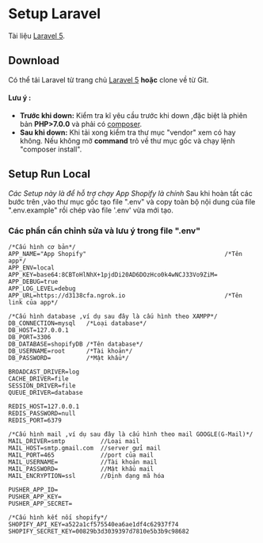 # Setup Laravel

Tài liệu [Laravel 5](https://laravel.com/docs/5.6).

## Download

Có thể tải Laravel từ trang chủ [Laravel 5](https://laravel.com/docs/5.6) **hoặc** clone về từ Git.
#### Lưu ý :
* **Trước khi down:** Kiểm tra kĩ yêu cầu trước khi down ,đặc biệt là phiên bản **PHP>7.0.0** và phải có [composer](https://getcomposer.org/).
* **Sau khi down:** Khi tải xong kiểm tra thư mục "vendor" xem có hay không. Nếu không mở **command** trỏ về thư mục gốc và chạy lệnh "composer install".

## Setup Run Local
*Các Setup này là để hỗ trợ chạy App Shopify là chính*
Sau khi hoàn tất các bước trên ,vào thư mục gốc tạo file ".env" và copy toàn bộ nội dung của file ".env.example" rồi chép vào file '.env' vừa mới tạo.

### Các phần cần chỉnh sửa và lưu ý trong file ".env"

```
/*Cấu hình cơ bản*/
APP_NAME="App Shopify"                                       /*Tên app*/
APP_ENV=local          
APP_KEY=base64:8CBToHlNhX+1pjdDi20AD6DOzHco0k4wNCJ33Vo9ZiM=
APP_DEBUG=true
APP_LOG_LEVEL=debug
APP_URL=https://d3138cfa.ngrok.io                            /*Tên link của app*/

/*Cấu hình database ,ví dụ sau đây là cấu hình theo XAMPP*/
DB_CONNECTION=mysql   /*Loại database*/
DB_HOST=127.0.0.1
DB_PORT=3306
DB_DATABASE=shopifyDB /*Tên database*/
DB_USERNAME=root      /*Tài khoản*/
DB_PASSWORD=          /*Mật khẩu*/

BROADCAST_DRIVER=log
CACHE_DRIVER=file
SESSION_DRIVER=file
QUEUE_DRIVER=database

REDIS_HOST=127.0.0.1
REDIS_PASSWORD=null
REDIS_PORT=6379

/*Cấu hình mail ,ví dụ sau đây là cấu hình theo mail GOOGLE(G-Mail)*/
MAIL_DRIVER=smtp          //Loại mail
MAIL_HOST=smtp.gmail.com  //server gửi mail
MAIL_PORT=465             //port của mail
MAIL_USERNAME=            //Tài khoản mail
MAIL_PASSWORD=            //Mật khẩu mail 
MAIL_ENCRYPTION=ssl       //Định dạng mã hóa

PUSHER_APP_ID=
PUSHER_APP_KEY=
PUSHER_APP_SECRET=

/*Cấu hình kết nối shopify*/
SHOPIFY_API_KEY=a522a1cf575540ea6ae1df4c62937f74
SHOPIFY_SECRET_KEY=00829b3d3039397d7810e5b3b9c98682
```
